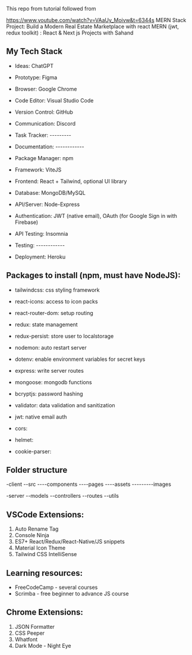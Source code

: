 This repo from tutorial followed from

https://www.youtube.com/watch?v=VAaUy_Moivw&t=6344s
MERN Stack Project: Build a Modern Real Estate Marketplace with react MERN (jwt, redux toolkit)
: React & Next js Projects with Sahand


## My Tech Stack

- Ideas: ChatGPT
- Prototype: Figma
- Browser: Google Chrome
- Code Editor: Visual Studio Code
- Version Control: GitHub
- Communication: Discord
- Task Tracker: ---------
- Documentation: ------------

- Package Manager: npm
- Framework: ViteJS
- Frontend: React + Tailwind, optional UI library
- Database: MongoDB/MySQL
- API/Server: Node-Express
- Authentication: JWT (native email), OAuth (for Google Sign in with Firebase)

- API Testing: Insomnia
- Testing: ------------
- Deployment: Heroku

## Packages to install (npm, must have NodeJS): 

- tailwindcss: css styling framework
- react-icons: access to icon packs
- react-router-dom: setup routing
- redux: state management
- redux-persist: store user to localstorage


- nodemon: auto restart server
- dotenv: enable environment variables for secret keys
- express: write server routes
- mongoose: mongodb functions
- bcryptjs: password hashing
- validator: data validation and sanitization
- jwt: native email auth
- cors:
- helmet:
- cookie-parser: 



## Folder structure

-client
--src
----components
----pages
----assets
---------images

-server
--models
--controllers
--routes
--utils


## VSCode Extensions:
1. Auto Rename Tag
2. Console Ninja
3. ES7+ React/Redux/React-Native/JS snippets
4. Material Icon Theme
5. Tailwind CSS IntelliSense


## Learning resources:
- FreeCodeCamp - several courses
- Scrimba - free beginner to advance JS course


## Chrome Extensions:
1. JSON Formatter
2. CSS Peeper
3. Whatfont
4. Dark Mode - Night Eye

